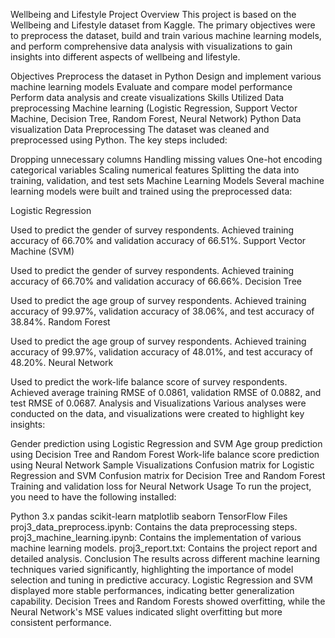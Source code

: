Wellbeing and Lifestyle Project
Overview
This project is based on the Wellbeing and Lifestyle dataset from Kaggle. The primary objectives were to preprocess the dataset, build and train various machine learning models, and perform comprehensive data analysis with visualizations to gain insights into different aspects of wellbeing and lifestyle.

Objectives
Preprocess the dataset in Python
Design and implement various machine learning models
Evaluate and compare model performance
Perform data analysis and create visualizations
Skills Utilized
Data preprocessing
Machine learning (Logistic Regression, Support Vector Machine, Decision Tree, Random Forest, Neural Network)
Python
Data visualization
Data Preprocessing
The dataset was cleaned and preprocessed using Python. The key steps included:

Dropping unnecessary columns
Handling missing values
One-hot encoding categorical variables
Scaling numerical features
Splitting the data into training, validation, and test sets
Machine Learning Models
Several machine learning models were built and trained using the preprocessed data:

Logistic Regression

Used to predict the gender of survey respondents.
Achieved training accuracy of 66.70% and validation accuracy of 66.51%.
Support Vector Machine (SVM)

Used to predict the gender of survey respondents.
Achieved training accuracy of 66.70% and validation accuracy of 66.66%.
Decision Tree

Used to predict the age group of survey respondents.
Achieved training accuracy of 99.97%, validation accuracy of 38.06%, and test accuracy of 38.84%.
Random Forest

Used to predict the age group of survey respondents.
Achieved training accuracy of 99.97%, validation accuracy of 48.01%, and test accuracy of 48.20%.
Neural Network

Used to predict the work-life balance score of survey respondents.
Achieved average training RMSE of 0.0861, validation RMSE of 0.0882, and test RMSE of 0.0687.
Analysis and Visualizations
Various analyses were conducted on the data, and visualizations were created to highlight key insights:

Gender prediction using Logistic Regression and SVM
Age group prediction using Decision Tree and Random Forest
Work-life balance score prediction using Neural Network
Sample Visualizations
Confusion matrix for Logistic Regression and SVM
Confusion matrix for Decision Tree and Random Forest
Training and validation loss for Neural Network
Usage
To run the project, you need to have the following installed:

Python 3.x
pandas
scikit-learn
matplotlib
seaborn
TensorFlow
Files
proj3_data_preprocess.ipynb: Contains the data preprocessing steps.
proj3_machine_learning.ipynb: Contains the implementation of various machine learning models.
proj3_report.txt: Contains the project report and detailed analysis.
Conclusion
The results across different machine learning techniques varied significantly, highlighting the importance of model selection and tuning in predictive accuracy. Logistic Regression and SVM displayed more stable performances, indicating better generalization capability. Decision Trees and Random Forests showed overfitting, while the Neural Network's MSE values indicated slight overfitting but more consistent performance.

